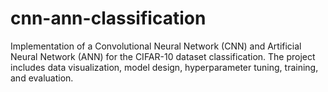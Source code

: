 # cnn-ann-classification
Implementation of a Convolutional Neural Network (CNN) and Artificial Neural Network (ANN) for the CIFAR-10 dataset classification. The project includes data visualization, model design, hyperparameter tuning, training, and evaluation.
